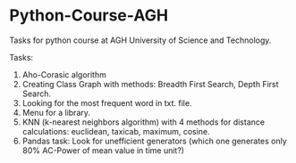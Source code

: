 # Python-Course-AGH

Tasks for python course at AGH University of Science and Technology.

Tasks:

1. Aho-Corasic algorithm
2. Creating Class Graph with methods: Breadth First Search, Depth First Search.
3. Looking for the most frequent word in txt. file.
4. Menu for a library.
5. KNN (k-nearest neighbors algorithm) with 4 methods for distance calculations: euclidean, taxicab, maximum, cosine.
6. Pandas task: Look for unefficient generators (which one generates only 80% AC-Power of mean value in time unit?)
